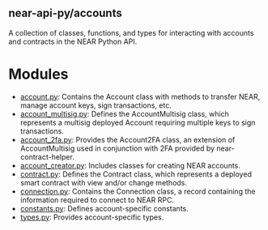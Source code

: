 ## near-api-py/accounts

A collection of classes, functions, and types for interacting with accounts and contracts in the NEAR Python API.

# Modules

* [account.py](https://github.com/bpolania/near_api_py/blob/main/packages/accounts/src/account.py): Contains the Account class with methods to transfer NEAR, manage account keys, sign transactions, etc.
* [account_multisig.py](https://github.com/bpolania/near_api_py/blob/main/packages/accounts/src/account_multisig.py): Defines the AccountMultisig class, which represents a multisig deployed Account requiring multiple keys to sign transactions.
* [account_2fa.py](https://github.com/bpolania/near_api_py/blob/main/packages/accounts/src/account_2fa.py): Provides the Account2FA class, an extension of AccountMultisig used in conjunction with 2FA provided by near-contract-helper.
* [account_creator.py](https://github.com/bpolania/near_api_py/blob/main/packages/accounts/src/account_creator.py): Includes classes for creating NEAR accounts.
* [contract.py](https://github.com/bpolania/near_api_py/blob/main/packages/accounts/src/contract.py): Defines the Contract class, which represents a deployed smart contract with view and/or change methods.
* [connection.py](https://github.com/bpolania/near_api_py/blob/main/packages/accounts/src/connection.py): Contains the Connection class, a record containing the information required to connect to NEAR RPC.
* [constants.py](https://github.com/bpolania/near_api_py/blob/main/packages/accounts/src/constants.py): Defines account-specific constants.
* [types.py](https://github.com/bpolania/near_api_py/blob/main/packages/accounts/src/types.py): Provides account-specific types.
